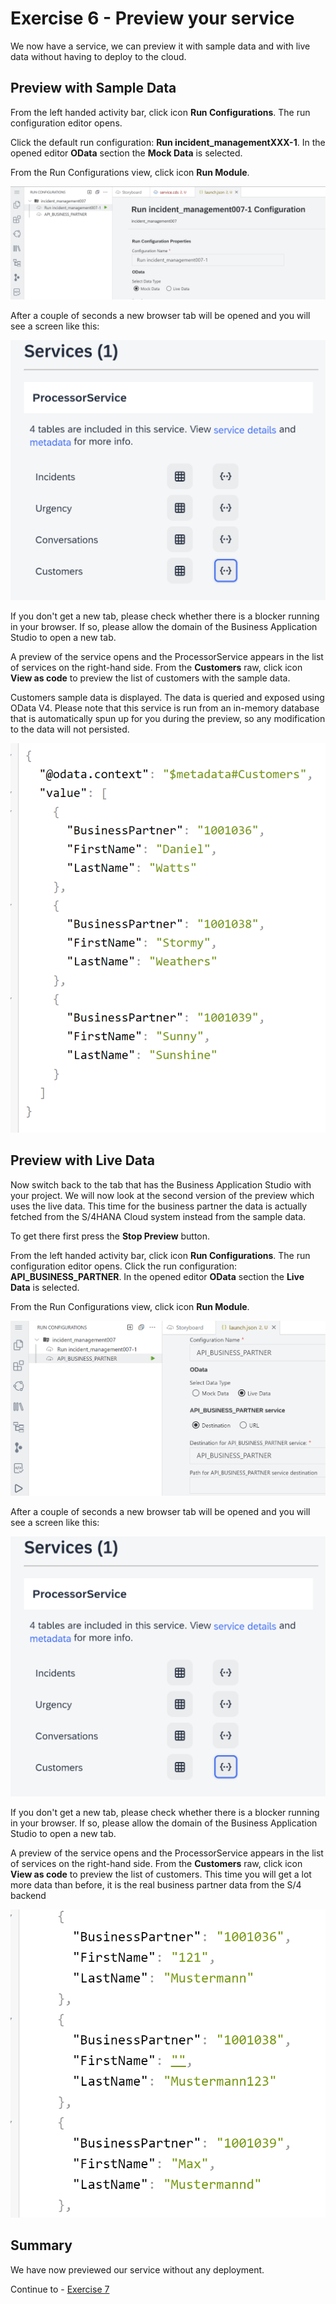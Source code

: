 # Exercise 6 - Preview your service

We now have a service, we can preview it with sample data and with live data without having to deploy to the cloud. 

## Preview with Sample Data

From the left handed activity bar, click icon **Run Configurations**.
The run configuration editor opens.

Click the default run configuration: **Run incident_managementXXX-1**.
In the opened editor **OData** section the **Mock Data** is selected.

From the Run Configurations view, click icon **Run Module**.

![](/exercises/Ex6/images/runwithmock.png)

After a couple of seconds a new browser tab will be opened and you will see a screen like this:

![](/exercises/Ex6/images/previewlaunchpad.png) 

If you don't get a new tab, please check whether there is a blocker running in your browser. If so, please allow the domain of the Business Application Studio to open a new tab.

A preview of the service opens and the ProcessorService appears in the list of services on the right-hand side.
From the **Customers** raw, click icon **View as code** to preview the list of customers with the sample data.

Customers sample data is displayed.
The data is queried and exposed using OData V4. Please note that this service is run from an in-memory database that is automatically spun up for you during the preview, so any modification to the data will not persisted.

![](/exercises/Ex6/images/customermockresults.png)  


## Preview with Live Data

Now switch back to the tab that has the Business Application Studio with your project. We will now look at the second version of the preview which uses the live data. This time for the business partner the data is actually fetched from the S/4HANA Cloud system instead from the sample data.

To get there first press the **Stop Preview** button.

From the left handed activity bar, click icon **Run Configurations**.
The run configuration editor opens.
Click the run configuration: **API_BUSINESS_PARTNER**.
In the opened editor **OData** section the **Live Data** is selected.

From the Run Configurations view, click icon **Run Module**.

![](/exercises/Ex6/images/runlive.png)

After a couple of seconds a new browser tab will be opened and you will see a screen like this:

![](/exercises/Ex6/images/previewlaunchpad.png) 

If you don't get a new tab, please check whether there is a blocker running in your browser. If so, please allow the domain of the Business Application Studio to open a new tab.

A preview of the service opens and the ProcessorService appears in the list of services on the right-hand side.
From the **Customers** raw, click icon **View as code** to preview the list of customers.
This time you will get a lot more data than before, it is the real business partner data from the S/4 backend

![](/exercises/Ex6/images/customerliveresults.png)  

## Summary
We have now previewed our service without any deployment.

Continue to - [Exercise 7](../Ex7/README.md)


